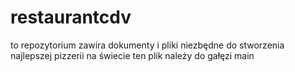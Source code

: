 # restaurantcdv
to repozytorium zawira dokumenty i pliki niezbędne do stworzenia najlepszej pizzerii na świecie
ten plik należy do gałęzi main
